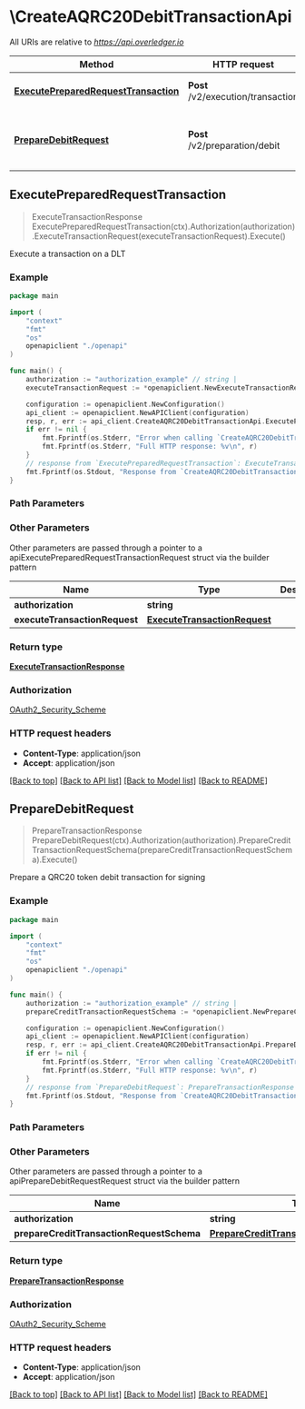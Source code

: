 # \CreateAQRC20DebitTransactionApi

All URIs are relative to *https://api.overledger.io*

Method | HTTP request | Description
------------- | ------------- | -------------
[**ExecutePreparedRequestTransaction**](CreateAQRC20DebitTransactionApi.md#ExecutePreparedRequestTransaction) | **Post** /v2/execution/transaction | Execute a transaction on a DLT
[**PrepareDebitRequest**](CreateAQRC20DebitTransactionApi.md#PrepareDebitRequest) | **Post** /v2/preparation/debit | Prepare a QRC20 token debit transaction for signing



## ExecutePreparedRequestTransaction

> ExecuteTransactionResponse ExecutePreparedRequestTransaction(ctx).Authorization(authorization).ExecuteTransactionRequest(executeTransactionRequest).Execute()

Execute a transaction on a DLT



### Example

```go
package main

import (
    "context"
    "fmt"
    "os"
    openapiclient "./openapi"
)

func main() {
    authorization := "authorization_example" // string | 
    executeTransactionRequest := *openapiclient.NewExecuteTransactionRequest("RequestId_example") // ExecuteTransactionRequest | 

    configuration := openapiclient.NewConfiguration()
    api_client := openapiclient.NewAPIClient(configuration)
    resp, r, err := api_client.CreateAQRC20DebitTransactionApi.ExecutePreparedRequestTransaction(context.Background()).Authorization(authorization).ExecuteTransactionRequest(executeTransactionRequest).Execute()
    if err != nil {
        fmt.Fprintf(os.Stderr, "Error when calling `CreateAQRC20DebitTransactionApi.ExecutePreparedRequestTransaction``: %v\n", err)
        fmt.Fprintf(os.Stderr, "Full HTTP response: %v\n", r)
    }
    // response from `ExecutePreparedRequestTransaction`: ExecuteTransactionResponse
    fmt.Fprintf(os.Stdout, "Response from `CreateAQRC20DebitTransactionApi.ExecutePreparedRequestTransaction`: %v\n", resp)
}
```

### Path Parameters



### Other Parameters

Other parameters are passed through a pointer to a apiExecutePreparedRequestTransactionRequest struct via the builder pattern


Name | Type | Description  | Notes
------------- | ------------- | ------------- | -------------
 **authorization** | **string** |  | 
 **executeTransactionRequest** | [**ExecuteTransactionRequest**](ExecuteTransactionRequest.md) |  | 

### Return type

[**ExecuteTransactionResponse**](ExecuteTransactionResponse.md)

### Authorization

[OAuth2_Security_Scheme](../README.md#OAuth2_Security_Scheme)

### HTTP request headers

- **Content-Type**: application/json
- **Accept**: application/json

[[Back to top]](#) [[Back to API list]](../README.md#documentation-for-api-endpoints)
[[Back to Model list]](../README.md#documentation-for-models)
[[Back to README]](../README.md)


## PrepareDebitRequest

> PrepareTransactionResponse PrepareDebitRequest(ctx).Authorization(authorization).PrepareCreditTransactionRequestSchema(prepareCreditTransactionRequestSchema).Execute()

Prepare a QRC20 token debit transaction for signing



### Example

```go
package main

import (
    "context"
    "fmt"
    "os"
    openapiclient "./openapi"
)

func main() {
    authorization := "authorization_example" // string | 
    prepareCreditTransactionRequestSchema := *openapiclient.NewPrepareCreditTransactionRequestSchema(*openapiclient.NewLocation("Technology_example", "Network_example"), "Type_example", "Urgency_example") // PrepareCreditTransactionRequestSchema | 

    configuration := openapiclient.NewConfiguration()
    api_client := openapiclient.NewAPIClient(configuration)
    resp, r, err := api_client.CreateAQRC20DebitTransactionApi.PrepareDebitRequest(context.Background()).Authorization(authorization).PrepareCreditTransactionRequestSchema(prepareCreditTransactionRequestSchema).Execute()
    if err != nil {
        fmt.Fprintf(os.Stderr, "Error when calling `CreateAQRC20DebitTransactionApi.PrepareDebitRequest``: %v\n", err)
        fmt.Fprintf(os.Stderr, "Full HTTP response: %v\n", r)
    }
    // response from `PrepareDebitRequest`: PrepareTransactionResponse
    fmt.Fprintf(os.Stdout, "Response from `CreateAQRC20DebitTransactionApi.PrepareDebitRequest`: %v\n", resp)
}
```

### Path Parameters



### Other Parameters

Other parameters are passed through a pointer to a apiPrepareDebitRequestRequest struct via the builder pattern


Name | Type | Description  | Notes
------------- | ------------- | ------------- | -------------
 **authorization** | **string** |  | 
 **prepareCreditTransactionRequestSchema** | [**PrepareCreditTransactionRequestSchema**](PrepareCreditTransactionRequestSchema.md) |  | 

### Return type

[**PrepareTransactionResponse**](PrepareTransactionResponse.md)

### Authorization

[OAuth2_Security_Scheme](../README.md#OAuth2_Security_Scheme)

### HTTP request headers

- **Content-Type**: application/json
- **Accept**: application/json

[[Back to top]](#) [[Back to API list]](../README.md#documentation-for-api-endpoints)
[[Back to Model list]](../README.md#documentation-for-models)
[[Back to README]](../README.md)

